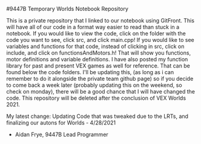 #9447B Temporary Worlds Notebook Repository

This is a private repository that I linked to our notebook using GitFront. This will have all of our code in a format way easier to read than stuck in a notebook. 
If you would like to view the code, click on the folder with the code you want to see, click src, and click main.cpp! If you would like to see variables and functions for that code, instead of clicking in src, click on include, and click on functionsAndMotors.h! That will show you functions, motor definitions and variable definitions. I have also posted my function library for past and present VEX games as well for reference. That can be found below the code folders. I'll be updating this, (as long as i can remember to do it alongside the private team github page) so if you decide to come back a week later (probably updating this on the weekend, so check on monday), there will be a good chance that I will have changed the code. This repository will be deleted after the conclusion of VEX Worlds 2021. 

My latest change: Updating Code that was tweaked due to the LRTs, and finalizing our autons for Worlds - 4/28/2021

- Aidan Frye, 9447B Lead Programmer
